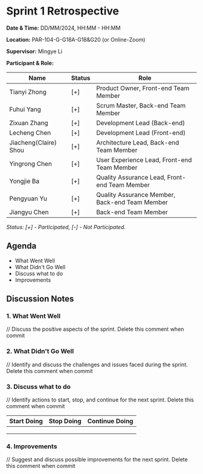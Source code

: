 # Sprint 1 Retrospective

**Date & Time:** DD/MM/2024, HH:MM - HH:MM  

**Location:** PAR-104-G-G18A-G18&G20 (or Online-Zoom)

**Supervisor:** Mingye Li  

**Participant & Role:** 

| Name | Status | Role |
|------|---|----------|
| Tianyi Zhong | [+]| Product Owner, Front-end Team Member |
| Fuhui Yang | [+] | Scrum Master, Back-end Team Member  |
| Zixuan Zhang | [+] | Development Lead (Back-end)  |
| Lecheng Chen | [+] | Development Lead (Front-end)   |
| Jiacheng(Claire) Shou | [+] | Architecture Lead, Back-end Team Member |
| Yingrong Chen | [+] | User Experience Lead, Front-end Team Member |
| Yongjie Ba | [+] | Quality Assurance Lead, Front-end Team Member |
| Pengyuan Yu | [+] | Quality Assurance Member, Back-end Team Member |
| Jiangyu Chen | [+] | Back-end Team Member |
  
*Status: [+] - Participated, [-] - Not Participated.*  


## Agenda

- What Went Well
- What Didn't Go Well
- Discuss what to do
- Improvements


## Discussion Notes

### 1. What Went Well
// Discuss the positive aspects of the sprint. Delete this comment when commit 

### 2. What Didn't Go Well
// Identify and discuss the challenges and issues faced during the sprint. Delete this comment when commit

### 3. Discuss what to do
// Identify actions to start, stop, and continue for the next sprint. Delete this comment when commit

|Start Doing|Stop Doing|Continue Doing|
|-|-|-|
| | | |
|   | | |
|  |  |

### 4. Improvements
// Suggest and discuss possible improvements for the next sprint. Delete this comment when commit

